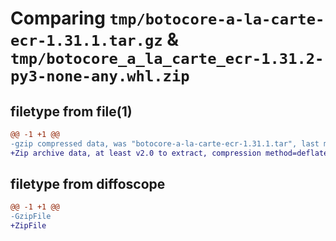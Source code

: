 # Comparing `tmp/botocore-a-la-carte-ecr-1.31.1.tar.gz` & `tmp/botocore_a_la_carte_ecr-1.31.2-py3-none-any.whl.zip`

## filetype from file(1)

```diff
@@ -1 +1 @@
-gzip compressed data, was "botocore-a-la-carte-ecr-1.31.1.tar", last modified: Sat Jul  8 01:42:19 2023, max compression
+Zip archive data, at least v2.0 to extract, compression method=deflate
```

## filetype from diffoscope

```diff
@@ -1 +1 @@
-GzipFile
+ZipFile
```

